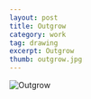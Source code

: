 ```yaml
---
layout: post
title: Outgrow
category: work
tag: drawing
excerpt: Outgrow
thumb: outgrow.jpg
---
```


<p><img src="{{ site.file }}/outgrow.jpg" alt="Outgrow"></p>
